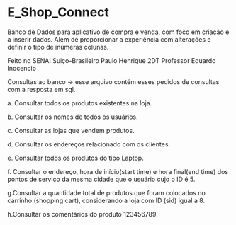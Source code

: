 # E_Shop_Connect
Banco de Dados para aplicativo de compra e venda, com foco em criação e a inserir dados.
Além de proporcionar a experiência com alterações e definir o tipo de inúmeras colunas.

Feito no SENAI Suiço-Brasileiro
Paulo Henrique 2DT 
Professor Eduardo Inocencio

Consultas ao banco -> esse arquivo contém esses pedidos de consultas com a resposta em sql.

a. Consultar todos os produtos existentes na loja.

b. Consultar os nomes de todos os usuários.

c. Consultar as lojas que vendem produtos.

d. Consultar os endereços relacionado com os clientes.

e. Consultar todos os produtos do tipo Laptop.

f. Consultar o endereço, hora de início(start time) e hora final(end time) dos pontos de serviço da mesma cidade que o usuário cujo o ID é 5.

g.Consultar a quantidade total de produtos que foram colocados no carrinho (shopping cart), considerando a loja com ID (sid) igual a 8.

h.Consultar os comentários do produto 123456789.
